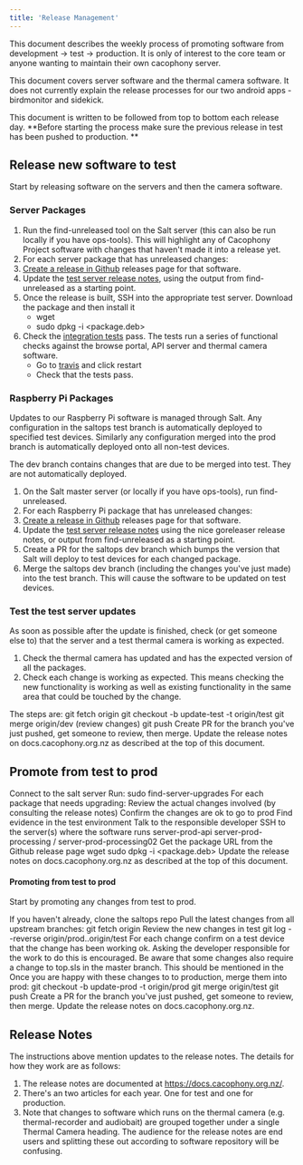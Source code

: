 ```yaml
---
title: 'Release Management'
---
```


This document describes the weekly process of promoting software from development -> test ->  production.  It is only of interest to the core team or anyone wanting to maintain their own cacophony server.  

This document covers server software and the thermal camera software.   It does not currently explain the release processes for our two android apps - birdmonitor and sidekick. 

This document is written to be followed from top to bottom each release day.  **Before starting the process make sure the previous release in test has been pushed to production. **

## Release new software to test
Start by releasing software on the servers and then the camera software.

### Server Packages
1. Run the find-unreleased tool on the Salt server (this can also be run locally if you have ops-tools). This will highlight any of Cacophony Project software with changes that haven't made it into a release yet.
2. For each server package that has unreleased changes:
  1. [Create a release in Github](/home/creating-releases) releases page for that software.
  2. Update the [test server release notes](https://docs.cacophony.org.nz/admin/pages/home/release-notes-2), using the output from find-unreleased as a starting point.  
  3. Once the release is built, SSH into the appropriate test server.  Download the package and then install it
     * wget <url>
     * sudo dpkg -i <package.deb>
  5. Check the [integration tests](https://github.com/TheCacophonyProject/integration-tests) pass.  The tests run a series of functional checks against the browse portal, API server and thermal camera software.
     * Go to [travis](https://travis-ci.com/TheCacophonyProject/integration-tests/) and click restart
     * Check that the tests pass.
 
### Raspberry Pi Packages
Updates to our Raspberry Pi software is managed through Salt. Any configuration in the saltops test branch is automatically deployed to specified test devices. Similarly any configuration merged into the prod branch is automatically deployed onto all non-test devices.

The dev branch contains changes that are due to be merged into test. They are not automatically deployed.

1.  On the Salt master server (or locally if you have ops-tools), run find-unreleased.
2.  For each Raspberry Pi package that has unreleased changes:
  1. [Create a release in Github](/home/creating-releases) releases page for that software.
  2. Update the [test server release notes](https://docs.cacophony.org.nz/admin/pages/home/release-notes-2) using the nice goreleaser release notes, or output from find-unreleased as a starting point.
3.  Create a PR for the saltops dev branch which bumps the version that Salt will deploy to test devices for each changed package.  
4.  Merge the saltops dev branch (including the changes you've just made) into the test branch.   This will cause the software to be updated on test devices.  

### Test the test server updates
As soon as possible after the update is finished, check (or get someone else to) that the server and a test thermal camera is working as expected.
1.  Check the thermal camera has updated and has the expected version of all the packages.  
2.  Check each change is working as expected.   This means checking the new functionality is working as well as existing functionality in the same area that could be touched by the change. 

    
The steps are:
git fetch origin
git checkout -b update-test -t origin/test
git merge origin/dev
(review changes)
git push 
Create PR for the branch you've just pushed, get someone to review, then merge.
Update the release notes on docs.cacophony.org.nz as described at the top of this document.

    
    
##   Promote from test to prod
Connect to the salt server
Run: sudo find-server-upgrades
For each package that needs upgrading:
Review the actual changes involved (by consulting the release notes)
Confirm the changes are ok to go to prod 
Find evidence in the test environment
Talk to the responsible developer
SSH to the server(s) where the software runs
server-prod-api
server-prod-processing / server-prod-processing02
Get the package URL from the Github release page
wget <url>
sudo dpkg -i <package.deb>
Update the release notes on docs.cacophony.org.nz as described at the top of this document.

#### Promoting from test to prod
Start by promoting any changes from test to prod.

If you haven't already, clone the saltops repo
Pull the latest changes from all upstream branches: git fetch origin
Review the new changes in test
git log --reverse origin/prod..origin/test
For each change confirm on a test device that the change has been working ok. Asking the developer responsible for the work to do this is encouraged.
Be aware that some changes also require a change to top.sls in the master branch. This should be mentioned in the 
Once you are happy with these changes to to production, merge them into prod:
git checkout -b update-prod -t origin/prod
git merge origin/test
git push 
Create a PR for the branch you've just pushed, get someone to review, then merge.
Update the release notes on docs.cacophony.org.nz.

    
    
## Release Notes
The instructions above mention updates to the release notes. The details for how they work are as follows:
1.  The release notes are documented at https://docs.cacophony.org.nz/. 
2.  There's an two articles for each year. One for test and one for production.  
3.  Note that changes to software which runs on the thermal camera (e.g. thermal-recorder and audiobait) are grouped together under a single Thermal Camera heading. The audience for the release notes are end users and splitting these out according to software repository will be confusing.